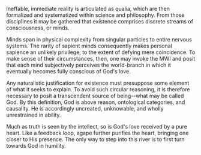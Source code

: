 Ineffable, immediate reality is articulated as qualia, which are then formalized and systematized within science and philosophy. From those disciplines it may be gathered that existence comprises discrete streams of consciousness, or minds.

Minds span in physical complexity from singular particles to entire nervous systems. The rarity of sapient minds consequently makes personal sapience an unlikely privilege, to the extent of defying mere coincidence. To make sense of their circumstances, then, one may invoke the MWI and posit that each mind subjectively perceives the world-branch in which it eventually becomes fully conscious of God's love.

Any naturalistic justification for existence must presuppose some element of what it seeks to explain. To avoid such circular reasoning, it is therefore necessary to posit a transcendent source of being--what may be called God. By this definition, God is above reason, ontological categories, and causality. He is accordingly uncreated, unknowable, and wholly unrestrained in ability.

Much as truth is seen by the intellect, so is God's love received by a pure heart. Like a feedback loop, agape further purifies the heart, bringing one closer to His presence. The only way to step into this river is to first turn towards God in humility. 
